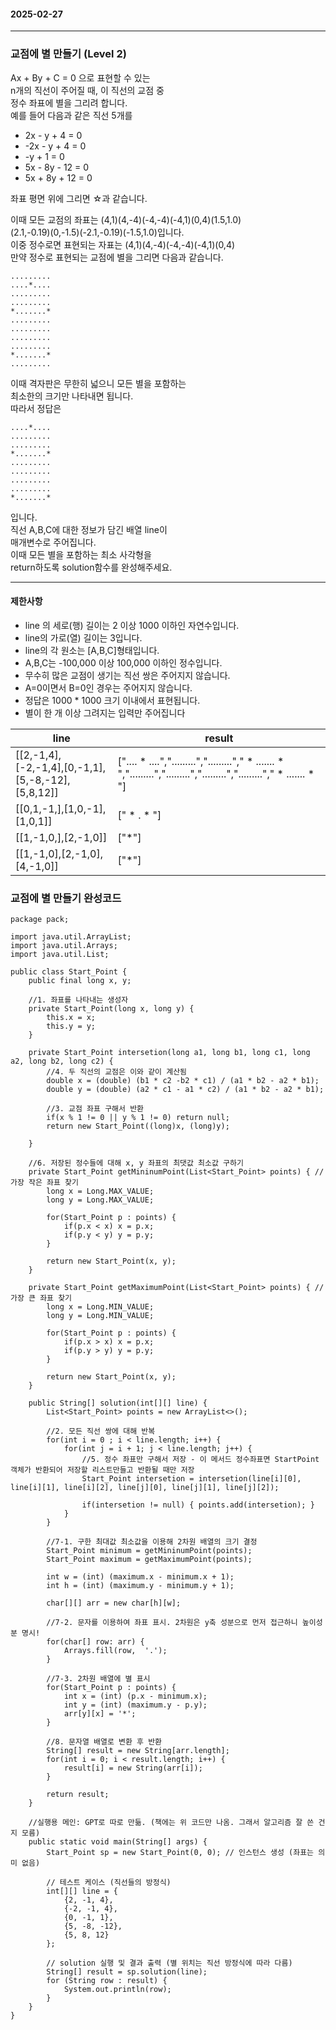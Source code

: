 #### 2025-02-27 
*** 

### 교점에 별 만들기 (Level 2) 

Ax + By + C = 0 으로 표현할 수 있는  
n개의 직선이 주어질 때, 이 직선의 교점 중  
정수 좌표에 별을 그리려 합니다.  
예를 들어 다음과 같은 직선 5개를  
- 2x - y + 4 = 0
- -2x - y + 4 = 0
- -y + 1 = 0
- 5x - 8y - 12 = 0
- 5x + 8y + 12 = 0

좌표 평면 위에 그리면 ☆과 같습니다.  

이때 모든 교점의 좌표는 (4,1)(4,-4)(-4,-4)(-4,1)(0,4)(1.5,1.0)  
(2.1,-0.19)(0,-1.5)(-2.1,-0.19)(-1.5,1.0)입니다.  
이중 정수로면 표현되는 자표는 (4,1)(4,-4)(-4,-4)(-4,1)(0,4)  
만약 정수로 표현되는 교점에 별을 그리면 다음과 같습니다.  

```
.........
....*....
.........
.........
*.......*
.........
.........
.........
.........
*.......*
.........
```

이때 격자판은 무한히 넓으니 모든 별을 포함하는  
최소한의 크기만 나타내면 됩니다.  
따라서 정답은  

```
....*....
.........
.........
*.......*
.........
.........
.........
.........
*.......*
```

입니다.  
직선 A,B,C에 대한 정보가 담긴 배열 line이  
매개변수로 주어집니다.  
이때 모든 별을 포함하는 최소 사각형을  
return하도록 solution함수를 완성해주세요.  

*** 

#### 제한사항 
- line 의 세로(행) 길이는 2 이상 1000 이하인 자연수입니다.
- line의 가로(열) 길이는 3입니다.
- line의 각 원소는 [A,B,C]형태입니다.
- A,B,C는 -100,000 이상 100,000 이하인 정수입니다.
- 무수히 많은 교점이 생기는 직선 쌍은 주어지지 않습니다.
- A=0이면서 B=0인 경우는 주어지지 않습니다.
- 정답은 1000 * 1000 크기 이내에서 표현됩니다.
- 별이 한 개 이상 그려지는 입력만 주어집니다

| line  | result |
| ------------- | ------------- |
| [[2,-1,4],[-2,-1,4],[0,-1,1],[5,-8,-12],[5,8,12]]  | [".... * ....",".........","........."," * ....... * ",".........",".........",".........","........."," * ....... * "]|
| [[0,1,-1,],[1,0,-1],[1,0,1]] | [" * . * "] |
| [[1,-1,0,],[2,-1,0]] | ["*"] |
| [[1,-1,0],[2,-1,0],[4,-1,0]]  | ["*"] |
  
### 교점에 별 만들기 완성코드 
```
package pack;

import java.util.ArrayList;
import java.util.Arrays;
import java.util.List;

public class Start_Point {
	public final long x, y; 
	
	//1. 좌표를 나타내는 생성자 
	private Start_Point(long x, long y) {
		this.x = x; 
		this.y = y; 
	}
	
	private Start_Point intersetion(long a1, long b1, long c1, long a2, long b2, long c2) {
		//4. 두 직선의 교점은 이와 같이 계산됨 
		double x = (double) (b1 * c2 -b2 * c1) / (a1 * b2 - a2 * b1); 
		double y = (double) (a2 * c1 - a1 * c2) / (a1 * b2 - a2 * b1); 
		
		//3. 교점 좌표 구해서 반환 
		if(x % 1 != 0 || y % 1 != 0) return null; 
		return new Start_Point((long)x, (long)y);
		
	}
	
	//6. 저장된 정수들에 대해 x, y 좌표의 최댓값 최소값 구하기 
	private Start_Point getMininumPoint(List<Start_Point> points) { //가장 작은 좌표 찾기 
		long x = Long.MAX_VALUE; 
		long y = Long.MAX_VALUE; 
		
		for(Start_Point p : points) {
			if(p.x < x) x = p.x;
			if(p.y < y) y = p.y; 
		}
		
		return new Start_Point(x, y); 
	}
	
	private Start_Point getMaximumPoint(List<Start_Point> points) { //가장 큰 좌표 찾기 
		long x = Long.MIN_VALUE; 
		long y = Long.MIN_VALUE; 
		
		for(Start_Point p : points) {
			if(p.x > x) x = p.x;
			if(p.y > y) y = p.y; 
		}
		
		return new Start_Point(x, y); 
	}
	
	public String[] solution(int[][] line) {
		List<Start_Point> points = new ArrayList<>(); 
		
		//2. 모든 직선 쌍에 대해 반복 
		for(int i = 0 ; i < line.length; i++) { 
			for(int j = i + 1; j < line.length; j++) {
				//5. 정수 좌표만 구해서 저장 - 이 메서드 정수좌표면 StartPoint객체가 반환되어 저장할 리스트만들고 반환될 때만 저장 
				Start_Point intersetion = intersetion(line[i][0], line[i][1], line[i][2], line[j][0], line[j][1], line[j][2]); 
				
				if(intersetion != null) { points.add(intersetion); }  
			}
		}
	
		//7-1. 구한 최대값 최소값을 이용해 2차원 배열의 크기 결정 
		Start_Point minimum = getMininumPoint(points); 
		Start_Point maximum = getMaximumPoint(points); 
		
		int w = (int) (maximum.x - minimum.x + 1); 
		int h = (int) (maximum.y - minimum.y + 1); 
		
		char[][] arr = new char[h][w];
		
		//7-2. 문자를 이용하여 좌표 표시. 2차원은 y축 성분으로 먼저 접근하니 높이성분 명시!
		for(char[] row: arr) {
			Arrays.fill(row,  '.');
		}
		
		//7-3. 2차원 배열에 별 표시 
		for(Start_Point p : points) {
			int x = (int) (p.x - minimum.x); 
			int y = (int) (maximum.y - p.y); 
			arr[y][x] = '*'; 
		}
	
		//8. 문자열 배열로 변환 후 반환 
		String[] result = new String[arr.length]; 
		for(int i = 0; i < result.length; i++) {
			result[i] = new String(arr[i]); 
		}
		
		return result; 
	}
	
	//실행용 메인: GPT로 따로 만듦. (책에는 위 코드만 나옴. 그래서 알고리즘 잘 쓴 건지 모름) 
	public static void main(String[] args) { 
		Start_Point sp = new Start_Point(0, 0); // 인스턴스 생성 (좌표는 의미 없음) 
	
		// 테스트 케이스 (직선들의 방정식) 
        int[][] line = {
            {2, -1, 4}, 
            {-2, -1, 4}, 
            {0, -1, 1}, 
            {5, -8, -12}, 
            {5, 8, 12}
        };
        
		// solution 실행 및 결과 출력 (별 위치는 직선 방정식에 따라 다름) 
        String[] result = sp.solution(line);
        for (String row : result) {
            System.out.println(row);
        }
	}
}
```

